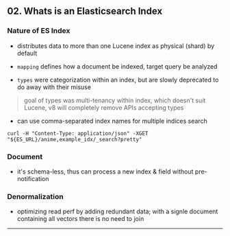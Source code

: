 
## 02. Whats is an Elasticsearch Index

### Nature of ES Index

* distributes data to more than one Lucene index as physical (shard) by default

* `mapping` defines how a document be indexed, target query be analyzed

* `types` were categorization within an index, but are slowly deprecated to do away with their misuse

> goal of types was multi-tenancy within index, which doesn't suit Lucene, v8 will completely remove APIs accepting types

* can use comma-separated index names for multiple indices search

```
curl -H "Content-Type: application/json" -XGET "${ES_URL}/anime,example_idx/_search?pretty"
```

### Document

* it's schema-less, thus can process a new index & field without pre-notification


### Denormalization

* optimizing read perf by adding redundant data; with a signle document containing all vectors there is no need to join

---
